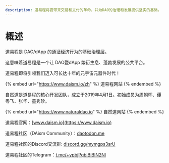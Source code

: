 ```yaml
---
description: 道易程将要带来交易和支付的革命，并为DAO的治理和发展提供坚实的基础。
---
```


# 概述

道易程是 DAO/dApp 的通证经济行为的基础治理层。

这意味着道易程是一个让 DAO暨dApp 繁衍生息、蓬勃发展的公共平台。

道易程即将引领我们迈入可长达十年的元宇宙元器件时代！

{% embed url="https://www.daism.io/zh" %}
道易程网站
{% endembed %}

自然道是道易程的核心开发团队，成立于2019年4月1日。初始成员为周朝晖、谭粤飞、张华、童秀珍。

{% embed url="https://www.naturaldao.io" %}
自然道网站
{% endembed %}

道易程官网：[www.daism.io](https://www.daism.io)

道易程社区（DAism Community）：[daotodon.me](https://daotodon.me)

道易程社区的Discord交流群: [discord.gg/mymgps3srU](https://discord.gg/mymgps3srU)

道易程社区的Telegram：[t.me/+ypbjPqbiBiBlN2Nl](https://t.me/+ypbjPqbiBiBlN2Nl)
